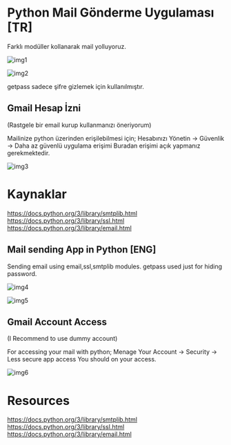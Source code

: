 # Python Mail Gönderme Uygulaması [TR]
Farklı modüller kollanarak mail yolluyoruz.


![img1](https://user-images.githubusercontent.com/54424377/156215992-11aadec1-3bef-41a7-bfc8-640eff83c467.jpg)


![img2](https://user-images.githubusercontent.com/54424377/156216003-c21e097c-2584-43bf-ae9e-6206d26a0a48.jpg)

getpass sadece şifre gizlemek için kullanılmıştır.


## Gmail Hesap İzni
(Rastgele bir email kurup kullanmanızı öneriyorum)

Mailinize python üzerinden erişilebilmesi için;
Hesabınızı Yönetin -> Güvenlik -> Daha az güvenlü uygulama erişimi
Buradan erişimi açık yapmanız gerekmektedir. 

![img3](https://user-images.githubusercontent.com/54424377/156216055-896677c0-92a2-4b96-bbca-9e0c0ddaec27.jpg)

# Kaynaklar

https://docs.python.org/3/library/smtplib.html
https://docs.python.org/3/library/ssl.html
https://docs.python.org/3/library/email.html



## Mail sending App in Python [ENG]

Sending email using email,ssl,smtplib modules.
getpass used just for hiding password.

![img4](https://user-images.githubusercontent.com/54424377/156216154-aa9adad3-da54-4452-ac8c-3dd294f4e4a9.jpg)

![img5](https://user-images.githubusercontent.com/54424377/156216170-8dd5dfcf-cf85-4f81-b33a-b9f214c2352b.jpg)



## Gmail Account Access
(I Recommend to use dummy account)

For accessing your mail with python;
Menage Your Account -> Security -> Less secure app access
You should on your access.


![img6](https://user-images.githubusercontent.com/54424377/156216195-3c15e6ab-a9b6-4888-be11-8464350972a4.jpg)


# Resources

https://docs.python.org/3/library/smtplib.html
https://docs.python.org/3/library/ssl.html
https://docs.python.org/3/library/email.html











